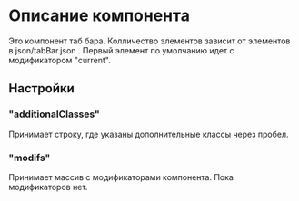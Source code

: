 # Описание компонента

Это компонент таб бара. Колличество элементов зависит от элементов в json/tabBar.json .
Первый элемент по умолчанию идет с модификатором "current".

## Настройки

### "additionalClasses"

Принимает строку, где указаны дополнительные классы через пробел.

### "modifs"

Принимает массив с модификаторами компонента.
Пока модификаторов нет.
